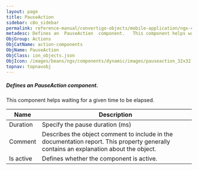 ```yaml
---
layout: page
title: PauseAction
sidebar: c8o_sidebar
permalink: reference-manual/convertigo-objects/mobile-application/ngx-components/action-components/pauseaction/
metadesc: Defines an  PauseAction  component.   This component helps waiting for a given time to be elapsed.
ObjGroup: Actions
ObjCatName: action-components
ObjName: PauseAction
ObjClass: ion_objects.json
ObjIcon: /images/beans/ngx/components/dynamic/images/pauseaction_32x32.png
topnav: topnavobj
---
```

##### Defines an <i>PauseAction</i> component. <br/>

 This component helps waiting for a given time to be elapsed.

Name | Description 
--- | ---
Duration | Specify the pause duration (ms)
Comment | Describes the object comment to include in the documentation report.  This property generally contains an explanation about the object. 
Is active | Defines whether the component is active. 

